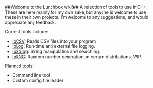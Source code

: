 ##Welcome to the Lunchbox wiki!##
A selection of tools to use in C++. These are here mainly for my own sake, but anyone is welcome to use these in their own projects. I'm welcome to any suggestions, and would appreciate any feedback.  
  
Current tools include:
- [lbCSV](https://github.com/Samuel-Lewis/lunchbox/wiki/lbCSV): Reads CSV files into your program
- [lbLog](https://github.com/Samuel-Lewis/lunchbox/wiki/lbLog): Run-time and external file logging.
- [lbString](https://github.com/Samuel-Lewis/lunchbox/wiki/lbString): String manipulation and searching.
- [lbRNG](https://github.com/Samuel-Lewis/lunchbox/wiki/lbRNG): Random number generation on certain distributions. WIP.  

Planned tools:
- Command line tool
- Custom config file reader

